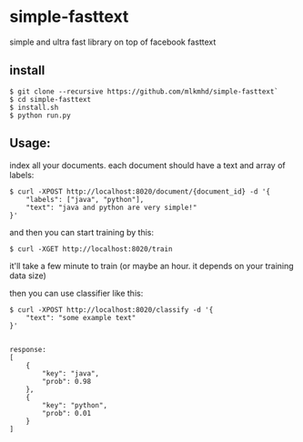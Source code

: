 # simple-fasttext
simple and ultra fast library on top of facebook fasttext

## install

```
$ git clone --recursive https://github.com/mlkmhd/simple-fasttext`
$ cd simple-fasttext
$ install.sh
$ python run.py
```

## Usage:

index all your documents. each document should have a text and array of labels:

```
$ curl -XPOST http://localhost:8020/document/{document_id} -d '{
    "labels": ["java", "python"],
    "text": "java and python are very simple!"
}'
```

and then you can start training by this:

```
$ curl -XGET http://localhost:8020/train
```

it'll take a few minute to train (or maybe an hour. it depends on your training data size)

then you can use classifier like this:

```
$ curl -XPOST http://localhost:8020/classify -d '{
    "text": "some example text"
}'


response: 
[
    {
        "key": "java",
        "prob": 0.98
    },
    {
        "key": "python",
        "prob": 0.01
    }
]
```